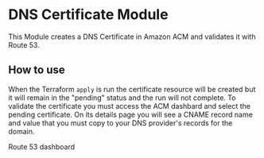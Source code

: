 # DNS Certificate Module

This Module creates a DNS Certificate in Amazon ACM and validates it with Route 53.

## How to use


When the Terraform `apply` is run the certificate resource will be created but it will remain in the "pending" status and the run will not complete. To validate the certificate you must access the ACM dashbard and select the pending certificate. On its details page you will see a CNAME record name and value that you must copy to your DNS provider's records for the domain. 


Route 53 dashboard